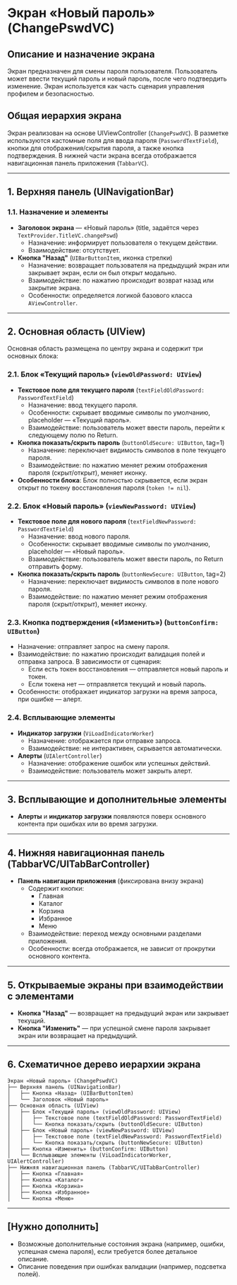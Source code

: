 # Экран «Новый пароль» (ChangePswdVC)

## Описание и назначение экрана
Экран предназначен для смены пароля пользователя. Пользователь может ввести текущий пароль и новый пароль, после чего подтвердить изменение. Экран используется как часть сценария управления профилем и безопасностью.

## Общая иерархия экрана
Экран реализован на основе UIViewController (`ChangePswdVC`). В разметке используются кастомные поля для ввода пароля (`PasswordTextField`), кнопки для отображения/скрытия пароля, а также кнопка подтверждения. В нижней части экрана всегда отображается навигационная панель приложения (`TabbarVC`).

---

## 1. Верхняя панель (UINavigationBar)
### 1.1. Назначение и элементы
- **Заголовок экрана** — «Новый пароль» (title, задаётся через `TextProvider.TitleVC.changePswd`)
  - Назначение: информирует пользователя о текущем действии.
  - Взаимодействие: отсутствует.
- **Кнопка "Назад"** (`UIBarButtonItem`, иконка стрелки)
  - Назначение: возвращает пользователя на предыдущий экран или закрывает экран, если он был открыт модально.
  - Взаимодействие: по нажатию происходит возврат назад или закрытие экрана.
  - Особенности: определяется логикой базового класса `AViewController`.

---

## 2. Основная область (UIView)
Основная область размещена по центру экрана и содержит три основных блока:

### 2.1. Блок «Текущий пароль» (`viewOldPassword: UIView`)
- **Текстовое поле для текущего пароля** (`textFieldOldPassword: PasswordTextField`)
  - Назначение: ввод текущего пароля.
  - Особенности: скрывает вводимые символы по умолчанию, placeholder — «Текущий пароль».
  - Взаимодействие: пользователь может ввести пароль, перейти к следующему полю по Return.
- **Кнопка показать/скрыть пароль** (`buttonOldSecure: UIButton`, tag=1)
  - Назначение: переключает видимость символов в поле текущего пароля.
  - Взаимодействие: по нажатию меняет режим отображения пароля (скрыт/открыт), меняет иконку.
- **Особенности блока**: Блок полностью скрывается, если экран открыт по токену восстановления пароля (`token != nil`).

### 2.2. Блок «Новый пароль» (`viewNewPassword: UIView`)
- **Текстовое поле для нового пароля** (`textFieldNewPassword: PasswordTextField`)
  - Назначение: ввод нового пароля.
  - Особенности: скрывает вводимые символы по умолчанию, placeholder — «Новый пароль».
  - Взаимодействие: пользователь может ввести пароль, по Return отправить форму.
- **Кнопка показать/скрыть пароль** (`buttonNewSecure: UIButton`, tag=2)
  - Назначение: переключает видимость символов в поле нового пароля.
  - Взаимодействие: по нажатию меняет режим отображения пароля (скрыт/открыт), меняет иконку.

### 2.3. Кнопка подтверждения («Изменить») (`buttonConfirm: UIButton`)
- Назначение: отправляет запрос на смену пароля.
- Взаимодействие: по нажатию происходит валидация полей и отправка запроса. В зависимости от сценария:
  - Если есть токен восстановления — отправляется новый пароль и токен.
  - Если токена нет — отправляется текущий и новый пароль.
- Особенности: отображает индикатор загрузки на время запроса, при ошибке — алерт.

### 2.4. Всплывающие элементы
- **Индикатор загрузки** (`ViLoadIndicatorWorker`)
  - Назначение: отображается при отправке запроса.
  - Взаимодействие: не интерактивен, скрывается автоматически.
- **Алерты** (`UIAlertController`)
  - Назначение: отображение ошибок или успешных действий.
  - Взаимодействие: пользователь может закрыть алерт.

---

## 3. Всплывающие и дополнительные элементы
- **Алерты** и **индикатор загрузки** появляются поверх основного контента при ошибках или во время загрузки.

---

## 4. Нижняя навигационная панель (TabbarVC/UITabBarController)
- **Панель навигации приложения** (фиксирована внизу экрана)
  - Содержит кнопки:
    - Главная
    - Каталог
    - Корзина
    - Избранное
    - Меню
  - Взаимодействие: переход между основными разделами приложения.
  - Особенности: всегда отображается, не зависит от прокрутки основного контента.

---

## 5. Открываемые экраны при взаимодействии с элементами
- **Кнопка "Назад"** — возвращает на предыдущий экран или закрывает текущий.
- **Кнопка "Изменить"** — при успешной смене пароля закрывает экран или возвращает на предыдущий.

---

## 6. Схематичное дерево иерархии экрана
```
Экран «Новый пароль» (ChangePswdVC)
├── Верхняя панель (UINavigationBar)
│   ├── Кнопка «Назад» (UIBarButtonItem)
│   └── Заголовок «Новый пароль»
├── Основная область (UIView)
│   ├── Блок «Текущий пароль» (viewOldPassword: UIView)
│   │   ├── Текстовое поле (textFieldOldPassword: PasswordTextField)
│   │   └── Кнопка показать/скрыть (buttonOldSecure: UIButton)
│   ├── Блок «Новый пароль» (viewNewPassword: UIView)
│   │   ├── Текстовое поле (textFieldNewPassword: PasswordTextField)
│   │   └── Кнопка показать/скрыть (buttonNewSecure: UIButton)
│   ├── Кнопка «Изменить» (buttonConfirm: UIButton)
│   └── Всплывающие элементы (ViLoadIndicatorWorker, UIAlertController)
├── Нижняя навигационная панель (TabbarVC/UITabBarController)
│   ├── Кнопка «Главная»
│   ├── Кнопка «Каталог»
│   ├── Кнопка «Корзина»
│   ├── Кнопка «Избранное»
│   └── Кнопка «Меню»
```

---

## [Нужно дополнить]
- Возможные дополнительные состояния экрана (например, ошибки, успешная смена пароля), если требуется более детальное описание.
- Описание поведения при ошибках валидации (например, подсветка полей). 